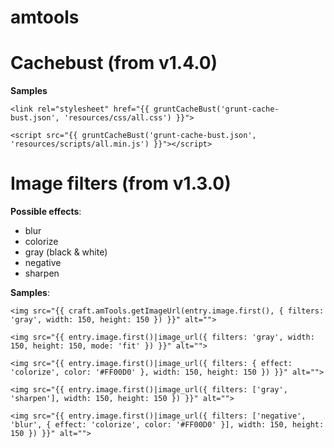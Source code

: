 # amtools

# Cachebust (from v1.4.0)
**Samples**
```
<link rel="stylesheet" href="{{ gruntCacheBust('grunt-cache-bust.json', 'resources/css/all.css') }}">

<script src="{{ gruntCacheBust('grunt-cache-bust.json', 'resources/scripts/all.min.js') }}"></script>
```

# Image filters (from v1.3.0)
**Possible effects**:
- blur
- colorize
- gray (black & white)
- negative
- sharpen

**Samples**:

```
<img src="{{ craft.amTools.getImageUrl(entry.image.first(), { filters: 'gray', width: 150, height: 150 }) }}" alt="">

<img src="{{ entry.image.first()|image_url({ filters: 'gray', width: 150, height: 150, mode: 'fit' }) }}" alt="">

<img src="{{ entry.image.first()|image_url({ filters: { effect: 'colorize', color: '#FF00D0' }, width: 150, height: 150 }) }}" alt="">

<img src="{{ entry.image.first()|image_url({ filters: ['gray', 'sharpen'], width: 150, height: 150 }) }}" alt="">

<img src="{{ entry.image.first()|image_url({ filters: ['negative', 'blur', { effect: 'colorize', color: '#FF00D0' }], width: 150, height: 150 }) }}" alt="">
```
